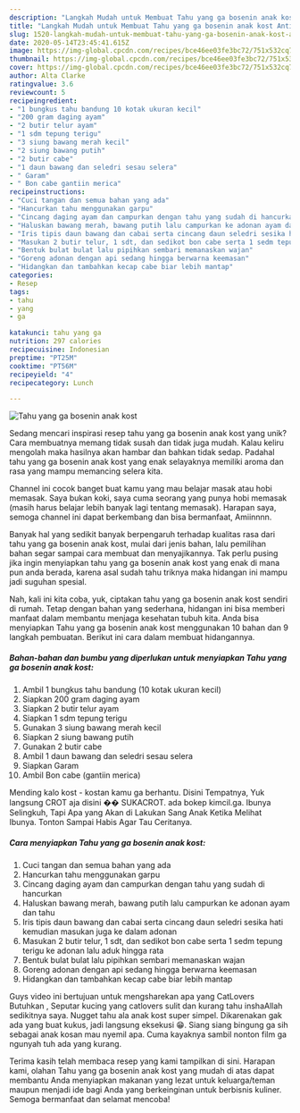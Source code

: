 ```yaml
---
description: "Langkah Mudah untuk Membuat Tahu yang ga bosenin anak kost Anti Gagal"
title: "Langkah Mudah untuk Membuat Tahu yang ga bosenin anak kost Anti Gagal"
slug: 1520-langkah-mudah-untuk-membuat-tahu-yang-ga-bosenin-anak-kost-anti-gagal
date: 2020-05-14T23:45:41.615Z
image: https://img-global.cpcdn.com/recipes/bce46ee03fe3bc72/751x532cq70/tahu-yang-ga-bosenin-anak-kost-foto-resep-utama.jpg
thumbnail: https://img-global.cpcdn.com/recipes/bce46ee03fe3bc72/751x532cq70/tahu-yang-ga-bosenin-anak-kost-foto-resep-utama.jpg
cover: https://img-global.cpcdn.com/recipes/bce46ee03fe3bc72/751x532cq70/tahu-yang-ga-bosenin-anak-kost-foto-resep-utama.jpg
author: Alta Clarke
ratingvalue: 3.6
reviewcount: 5
recipeingredient:
- "1 bungkus tahu bandung 10 kotak ukuran kecil"
- "200 gram daging ayam"
- "2 butir telur ayam"
- "1 sdm tepung terigu"
- "3 siung bawang merah kecil"
- "2 siung bawang putih"
- "2 butir cabe"
- "1 daun bawang dan seledri sesau selera"
- " Garam"
- " Bon cabe gantiin merica"
recipeinstructions:
- "Cuci tangan dan semua bahan yang ada"
- "Hancurkan tahu menggunakan garpu"
- "Cincang daging ayam dan campurkan dengan tahu yang sudah di hancurkan"
- "Haluskan bawang merah, bawang putih lalu campurkan ke adonan ayam dan tahu"
- "Iris tipis daun bawang dan cabai serta cincang daun seledri sesika hati kemudian masukan juga ke dalam adonan"
- "Masukan 2 butir telur, 1 sdt, dan sedikot bon cabe serta 1 sedm tepung terigu ke adonan lalu aduk hingga rata"
- "Bentuk bulat bulat lalu pipihkan sembari memanaskan wajan"
- "Goreng adonan dengan api sedang hingga berwarna keemasan"
- "Hidangkan dan tambahkan kecap cabe biar lebih mantap"
categories:
- Resep
tags:
- tahu
- yang
- ga

katakunci: tahu yang ga 
nutrition: 297 calories
recipecuisine: Indonesian
preptime: "PT25M"
cooktime: "PT56M"
recipeyield: "4"
recipecategory: Lunch

---
```



![Tahu yang ga bosenin anak kost](https://img-global.cpcdn.com/recipes/bce46ee03fe3bc72/751x532cq70/tahu-yang-ga-bosenin-anak-kost-foto-resep-utama.jpg)

Sedang mencari inspirasi resep tahu yang ga bosenin anak kost yang unik? Cara membuatnya memang tidak susah dan tidak juga mudah. Kalau keliru mengolah maka hasilnya akan hambar dan bahkan tidak sedap. Padahal tahu yang ga bosenin anak kost yang enak selayaknya memiliki aroma dan rasa yang mampu memancing selera kita.

Channel ini cocok banget buat kamu yang mau belajar masak atau hobi memasak. Saya bukan koki, saya cuma seorang yang punya hobi memasak (masih harus belajar lebih banyak lagi tentang memasak). Harapan saya, semoga channel ini dapat berkembang dan bisa bermanfaat, Amiinnnn.

Banyak hal yang sedikit banyak berpengaruh terhadap kualitas rasa dari tahu yang ga bosenin anak kost, mulai dari jenis bahan, lalu pemilihan bahan segar sampai cara membuat dan menyajikannya. Tak perlu pusing jika ingin menyiapkan tahu yang ga bosenin anak kost yang enak di mana pun anda berada, karena asal sudah tahu triknya maka hidangan ini mampu jadi suguhan spesial.


Nah, kali ini kita coba, yuk, ciptakan tahu yang ga bosenin anak kost sendiri di rumah. Tetap dengan bahan yang sederhana, hidangan ini bisa memberi manfaat dalam membantu menjaga kesehatan tubuh kita. Anda bisa menyiapkan Tahu yang ga bosenin anak kost menggunakan 10 bahan dan 9 langkah pembuatan. Berikut ini cara dalam membuat hidangannya.

<!--inarticleads1-->

##### Bahan-bahan dan bumbu yang diperlukan untuk menyiapkan Tahu yang ga bosenin anak kost:

1. Ambil 1 bungkus tahu bandung (10 kotak ukuran kecil)
1. Siapkan 200 gram daging ayam
1. Siapkan 2 butir telur ayam
1. Siapkan 1 sdm tepung terigu
1. Gunakan 3 siung bawang merah kecil
1. Siapkan 2 siung bawang putih
1. Gunakan 2 butir cabe
1. Ambil 1 daun bawang dan seledri sesau selera
1. Siapkan  Garam
1. Ambil  Bon cabe (gantiin merica)


Mending kalo kost - kostan kamu ga berhantu. Disini Tempatnya, Yuk langsung CROT aja disini �� SUKACROT. ada bokep kimcil.ga. Ibunya Selingkuh, Tapi Apa yang Akan di Lakukan Sang Anak Ketika Melihat Ibunya. Tonton Sampai Habis Agar Tau Ceritanya. 

<!--inarticleads2-->

##### Cara menyiapkan Tahu yang ga bosenin anak kost:

1. Cuci tangan dan semua bahan yang ada
1. Hancurkan tahu menggunakan garpu
1. Cincang daging ayam dan campurkan dengan tahu yang sudah di hancurkan
1. Haluskan bawang merah, bawang putih lalu campurkan ke adonan ayam dan tahu
1. Iris tipis daun bawang dan cabai serta cincang daun seledri sesika hati kemudian masukan juga ke dalam adonan
1. Masukan 2 butir telur, 1 sdt, dan sedikot bon cabe serta 1 sedm tepung terigu ke adonan lalu aduk hingga rata
1. Bentuk bulat bulat lalu pipihkan sembari memanaskan wajan
1. Goreng adonan dengan api sedang hingga berwarna keemasan
1. Hidangkan dan tambahkan kecap cabe biar lebih mantap


Guys video ini bertujuan untuk mengsharekan apa yang CatLovers Butuhkan , Seputar kucing yang catlovers sulit dan kurang tahu inshaAllah sedikitnya saya. Nugget tahu ala anak kost super simpel. Dikarenakan gak ada yang buat kukus, jadi langsung eksekusi 😁. Siang siang bingung ga sih sebagai anak kosan mau nyemil apa. Cuma kayaknya sambil nonton film ga ngunyah tuh ada yang kurang. 

Terima kasih telah membaca resep yang kami tampilkan di sini. Harapan kami, olahan Tahu yang ga bosenin anak kost yang mudah di atas dapat membantu Anda menyiapkan makanan yang lezat untuk keluarga/teman maupun menjadi ide bagi Anda yang berkeinginan untuk berbisnis kuliner. Semoga bermanfaat dan selamat mencoba!
